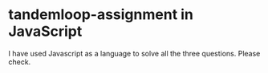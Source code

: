 # tandemloop-assignment in JavaScript

I have used Javascript as a language to solve all the three questions. Please check.
